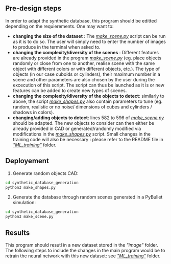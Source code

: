 ## Pre-design steps

In order to adapt the synthetic database, this program should be editted depending on the requierements. One may want to:
- **changing the size of the dataset** : The [*make_scene.py*](https://github.com/LouiseMassager/PandaPush_Depth_Reconstruction/blob/master/synthetic_database_generation/make_scene.py) script can be run as it is to do so. The user will simply need to enter the number of images to produce in the terminal when asked to.
- **changing the complexity/diversity of the scenes** : Different features are already provided in the program [*make_scene.py*](https://github.com/LouiseMassager/PandaPush_Depth_Reconstruction/blob/master/synthetic_database_generation/make_scene.py) (eg. place objects randomly or close from one to another, realise scene with the same object with different colors or with different objects, etc.). The type of objects (in our case cuboids or cylinders), their maximum number in a scene and other parameters are also chosen by the user during the excecution of this script. The script can thus be launched as it is or new features can be added to create new types of scenes.
- **changing the complexity/diversity of the objects to detect**: similarly to above, the script [*make_shapes.py*](https://github.com/LouiseMassager/PandaPush_Depth_Reconstruction/blob/master/synthetic_database_generation/make_shapes.py) also contain parameters to tune (eg. random, realistic or no noise/ dimensions of cubes and cylinders / shadows in colors).
- **changing/adding objects to detect**: lines 582 to 596 of [*make_scene.py*](https://github.com/LouiseMassager/PandaPush_Depth_Reconstruction/blob/master/synthetic_database_generation/make_scene.py) should be adapted. The new objects to consider can then either be already provided in CAD or generated/randomly modified via modifications in the [*make_shapes.py*](https://github.com/LouiseMassager/PandaPush_Depth_Reconstruction/blob/master/synthetic_database_generation/make_shapes.py) script. Small changes in the training code will also be necessary : please refer to the README file in [*"ML_training"*](https://github.com/LouiseMassager/PandaPush_Depth_Reconstruction/tree/master/ML_training) folder. 

## Deployement

1. Generate random objects CAD:
```bash
cd synthetic_database_generation
python3 make_shapes.py
```

2. Generate the database through random scenes generated in a PyBullet simulation:
```bash
cd synthetic_database_generation
python3 make_scene.py
```
## Results

This program should resutl in a new dataset stored in the *"image"* folder. The following steps to include the changes in the main program would be to retrain the neural network with this new dataset: see [*"ML_training"*](https://github.com/LouiseMassager/PandaPush_Depth_Reconstruction/tree/master/ML_training) folder.
